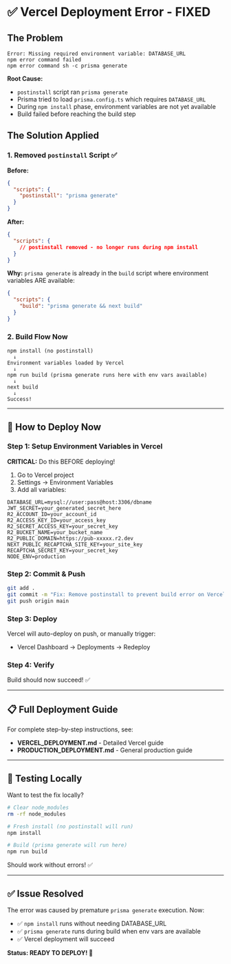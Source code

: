 # ✅ Vercel Deployment Error - FIXED

## The Problem

```
Error: Missing required environment variable: DATABASE_URL
npm error command failed
npm error command sh -c prisma generate
```

**Root Cause:**
- `postinstall` script ran `prisma generate`
- Prisma tried to load `prisma.config.ts` which requires `DATABASE_URL`
- During `npm install` phase, environment variables are not yet available
- Build failed before reaching the build step

## The Solution Applied

### 1. Removed `postinstall` Script ✅

**Before:**
```json
{
  "scripts": {
    "postinstall": "prisma generate"
  }
}
```

**After:**
```json
{
  "scripts": {
    // postinstall removed - no longer runs during npm install
  }
}
```

**Why:** `prisma generate` is already in the `build` script where environment variables ARE available:

```json
{
  "scripts": {
    "build": "prisma generate && next build"
  }
}
```

### 2. Build Flow Now

```
npm install (no postinstall) 
  ↓
Environment variables loaded by Vercel
  ↓
npm run build (prisma generate runs here with env vars available)
  ↓
next build
  ↓
Success!
```

---

## 🚀 How to Deploy Now

### Step 1: Setup Environment Variables in Vercel

**CRITICAL:** Do this BEFORE deploying!

1. Go to Vercel project
2. Settings → Environment Variables
3. Add all variables:

```env
DATABASE_URL=mysql://user:pass@host:3306/dbname
JWT_SECRET=your_generated_secret_here
R2_ACCOUNT_ID=your_account_id
R2_ACCESS_KEY_ID=your_access_key
R2_SECRET_ACCESS_KEY=your_secret_key
R2_BUCKET_NAME=your_bucket_name
R2_PUBLIC_DOMAIN=https://pub-xxxxx.r2.dev
NEXT_PUBLIC_RECAPTCHA_SITE_KEY=your_site_key
RECAPTCHA_SECRET_KEY=your_secret_key
NODE_ENV=production
```

### Step 2: Commit & Push

```bash
git add .
git commit -m "Fix: Remove postinstall to prevent build error on Vercel"
git push origin main
```

### Step 3: Deploy

Vercel will auto-deploy on push, or manually trigger:
- Vercel Dashboard → Deployments → Redeploy

### Step 4: Verify

Build should now succeed! ✅

---

## 📋 Full Deployment Guide

For complete step-by-step instructions, see:
- **VERCEL_DEPLOYMENT.md** - Detailed Vercel guide
- **PRODUCTION_DEPLOYMENT.md** - General production guide

---

## 🧪 Testing Locally

Want to test the fix locally?

```bash
# Clear node_modules
rm -rf node_modules

# Fresh install (no postinstall will run)
npm install

# Build (prisma generate will run here)
npm run build
```

Should work without errors! ✅

---

## ✅ Issue Resolved

The error was caused by premature `prisma generate` execution. Now:
- ✅ `npm install` runs without needing DATABASE_URL
- ✅ `prisma generate` runs during build when env vars are available
- ✅ Vercel deployment will succeed

**Status: READY TO DEPLOY! 🚀**
